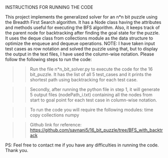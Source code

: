 INSTRUCTIONS FOR RUNNING THE CODE

This project implements the generalized solver for an n*n bit puzzle using the Breadth First Search algorithm. It has a Node class having the attributes and methods useful for executing the BFS algorithm. Also, it keeps track of the parent node for backtracking after finding the goal state for the puzzle. It uses the deque class from collections module as the data structure to optimize the enqueue and dequeue operations. NOTE: I have taken input test cases as row notation and solved the puzzle using that, but to display the output in the text files, I have used the column-wise notation. Please follow the following steps to run the code:

>>Run the file n*n_bit_solver.py to execute the code for the 16 bit_puzzle. It has the list of all 5 test_cases and it prints the shortest path using backtracking for each test case.

>>Secondly, after running the python file in step 1, it will generate 5 output files (nodePath_i.txt) containing all the nodes from start to goal point for each test case in column-wise notation.

>>To run the code you will require the following modules:
  time
  copy
  collections
  numpy

>>Github link for reference: 
https://github.com/savnani5/16_bit_puzzle/tree/BFS_with_backtrack














PS: Feel free to contact me if you have any difficulties in running the code. Thank you.

